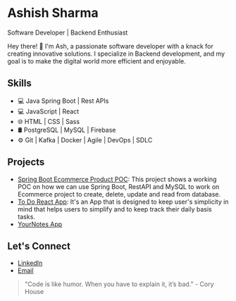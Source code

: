 # Ashish Sharma
Software Developer | Backend Enthusiast

Hey there! 👋 I'm Ash, a passionate software developer with a knack for creating innovative solutions. I specialize in Backend development, and my goal is to make the digital world more efficient and enjoyable.

  ## Skills
- 💻 Java Spring Boot | Rest APIs
- 💻 JavaScript | React 
- 🌐 HTML | CSS | Sass
- 🛢️ PostgreSQL | MySQL | Firebase
- ⚙️ Git | Kafka | Docker | Agile | DevOps | SDLC

## Projects
- [Spring Boot Ecommerce Product POC](link-to-project-1): This project shows a working POC on how we can use Spring Boot, RestAPI and MySQL to work on Ecommerce project to create, delete, update and read from database.
- [To Do React App](link-to-project-2): It's an App that is designed to keep user's simplicity in mind that helps users to simplify and to keep track their daily basis tasks.
- [YourNotes App](link-to-project-3)

## Let's Connect
- [LinkedIn](https://www.linkedin.com/in/ashish-sharma-shiv786)
- [Email](mailto:a_sharma200262@fanshaweonline.ca)

> "Code is like humor. When you have to explain it, it’s bad." - Cory House


<!---
AshishSharma1221/AshishSharma1221 is a ✨ special ✨ repository because its `README.md` (this file) appears on your GitHub profile.
You can click the Preview link to take a look at your changes.
--->
